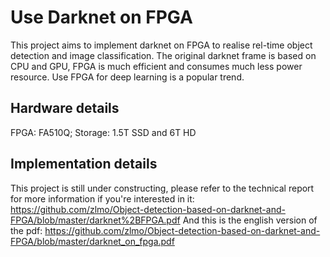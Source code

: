 
# Use Darknet on FPGA
This project aims to implement darknet on FPGA to realise rel-time object detection and image classification.
The original darknet frame is based on CPU and GPU, FPGA is much efficient and consumes much less power resource. Use FPGA for deep learning is a popular trend. 
## Hardware details
FPGA: FA510Q;
Storage: 1.5T SSD and 6T HD
## Implementation details
This project is still under constructing, please refer to the technical report for more information if you're interested in it:
https://github.com/zlmo/Object-detection-based-on-darknet-and-FPGA/blob/master/darknet%2BFPGA.pdf
And this is the english version of the pdf:
       https://github.com/zlmo/Object-detection-based-on-darknet-and-FPGA/blob/master/darknet_on_fpga.pdf
      
